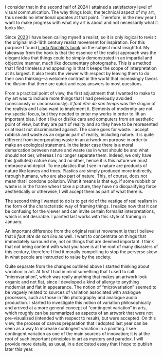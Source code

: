 I consider that in the second half of 2024 I attained a satisfactory level
of visual communication. The way things look, the technical aspect of my
art, thus needs no intentional updates at that point. Therefore, in the new
year I want to make progress with what my art is about and not necessarily
what it looks like.

Since [2023] I have been calling myself a realist, so it is only logical to
revisit the original mid-19th century realist movement for inspiration. For
this purpose I found [Linda Nochlin's book][linda-nochlin-realism] on the
subject most insightful. My takeaway from the book is that the essence of
the realist approach was the elegant idea that things could be simply
demonstrated in an impartial and objective manner, much like documentary
photographs. This is a method that I find timeless and appealing in that it
keeps the scope of interpretation at its largest. It also treats the viewer
with respect by leaving them to do their own thinking—a welcome contrast in
the world that increasingly favors the illusion that there are quick and
easy answers to most questions.

From a practical point of view, the first adjustment that I wanted to make
to my art was to include more things that I had previously avoided
(consciously or unconsciously). *Il faut être de son temps* was the slogan
of the realists and I also want to implement it. Elements of modernity are
not my special focus, but they needed to enter my works in order to lift an
important bias. I don't like or dislike cars and computers from an aesthetic
point of view, but they are part of reality and so they have to be
represented or at least not discriminated against. The same goes for waste.
I accept rubbish and waste as an organic part of reality, including nature.
It is quite different from incorporating waste in an artwork on purpose in
order to make an ecological statement. In the latter case there is a moral
demarcation between nature and waste (as in what should be and what should
not be), whereas I no longer separate them. Indeed, we only have this
(polluted) nature now, and no other, hence it is this nature we must embrace
and depict. To me plastics that I see in nature are products of nature like
leaves and trees. Plastics are simply produced more indirectly, through
humans, who are also part of nature. This, of course, does not mean that I
condone pollution. What it means is that e.g. if some rubbish or waste is in
the frame when I take a picture, they have no disqualifying force
aesthetically or otherwise, I will accept them as part of what there is.

The second thing I wanted to do is to get rid of the vestige of real realism
in the form of the characteristic way of framing things. I realize now that
it can be confusing for the viewer and can invite certain formalist
interpretations, which is not desirable. I painted last works with this
style of framing in January.

An important difference from the original realist movement is that I believe
that *il faut être de son lieu* as well. I want to concentrate on things
that immediately surround me, not on things that are deemed important. I
think that not being content with what you have is at the root of many
disasters of this century, therefore I find it morally compelling to stop
the perverse skew in what people are instructed to value by the society.

Quite separate from the changes outlined above I started thinking about
variation in art. At first I had in mind something that I used to call
“microvariation”, which was really anything that makes an artwork look
organic and not flat, since I developed a kind of allergy to anything
modernist and flat in appearance. The notion of “microvariation” seemed to
be vaguely related to sources of variation associated with analogue
processes, such as those in film photography and analogue audio production.
I started to investigate this notion of variation philosophically and
arrived at a more general concept of “contingent variation” in arts, which
roughly can be summarized as aspects of an artwork that were not
pre-visualized (intended with respect to result), but were accepted. On this
view, the process of canvas preparation that I adopted last year can be seen
as a way to increase contingent variation in a painting. I see contingent
variation as one of the main sources of innovation; it is at the root of
such important principles in art as mystery and paradox. I will provide more
details, as usual, in a dedicated essay that I hope to publish later this
year.

[2023]: /art/2023.html
[linda-nochlin-realism]: https://www.goodreads.com/book/show/293904.Realism
